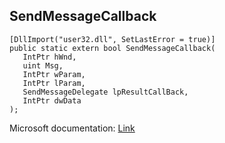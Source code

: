 ## SendMessageCallback

```
[DllImport("user32.dll", SetLastError = true)]
public static extern bool SendMessageCallback(
   IntPtr hWnd,
   uint Msg,
   IntPtr wParam,
   IntPtr lParam,
   SendMessageDelegate lpResultCallBack,
   IntPtr dwData
);
```

Microsoft documentation: [Link](https://docs.microsoft.com/en-us/windows/win32/api/winuser/nf-winuser-sendmessagecallbacka)
